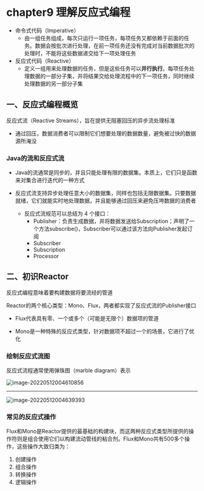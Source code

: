 # chapter9 理解反应式编程

- 命令式代码（Imperative）
    - 由一组任务组成，每次只运行一项任务，每项任务又都依赖于前面的任务。数据会按批次进行处理，在前一项任务还没有完成对当前数据批次的处理时，不能将这些数据递交给下一项处理任务
- 反应式代码（Reactive）
    - 定义一组用来处理数据的任务，但是这些任务可以**并行执行**。每项任务处理数据的一部分子集，并将结果交给处理流程中的下一项任务，同时继续处理数据的另一部分子集

## 一、反应式编程概览

反应式流（Reactive Streams），旨在提供无阻塞回压的异步流处理标准

- 通过回压，数据消费者可以限制它们想要处理的数据数量，避免被过快的数据源所淹没

### Java的流和反应式流

- Java的流通常是同步的，并且只能处理有限的数据集。本质上，它们只是函数来对集合进行迭代的一种方式

- 反应式流支持异步处理任意大小的数据集，同样也包括无限数据集。只要数据就绪，它们就能实时地处理数据，并且能够通过回压来避免压垮数据的消费者
    - 反应式流规范可以总结为 4 个接口：
        - Publisher：负责生成数据，并将数据发送给Subscription；声明了一个方法subscribe()，Subscriber可以通过该方法向Publisher发起订阅
        - Subscriber
        - Subscription
        - Processor

## 二、初识Reactor

反应式编程意味着要构建数据将要流经的管道

Reactor的两个核心类型：Mono、Flux，两者都实现了反应式流的Publisher接口

- Flux代表具有零、一个或多个（可能是无限个）数据项的管道

- Mono是一种特殊的反应式类型，针对数据项不超过一个的场景，它进行了优化

### 绘制反应式流图

反应式流程通常使用弹珠图（marble diagram）表示

![image-20220512004610856](https://cdn.jsdelivr.net/gh/Lance-Mai/MyPictureBed/images/image-2022/image-20220512004610856.png)

---

![image-20220512004639393](https://cdn.jsdelivr.net/gh/Lance-Mai/MyPictureBed/images/image-2022/image-20220512004639393.png)

### 常见的反应式操作

Flux和Mono是Reactor提供的最基础的构建块，而这两种反应式类型所提供的操作符则是组合使用它们以构建流动管线的粘合剂。Flux和Mono共有500多个操作，这些操作大致归类为：

1. 创建操作
2. 组合操作
3. 转换操作
4. 逻辑操作

